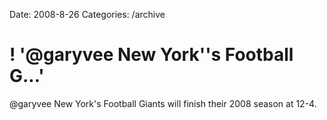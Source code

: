 Date: 2008-8-26
Categories: /archive

# ! '@garyvee New York''s Football G...'

@garyvee New York's Football Giants will finish their 2008 season at 12-4.
